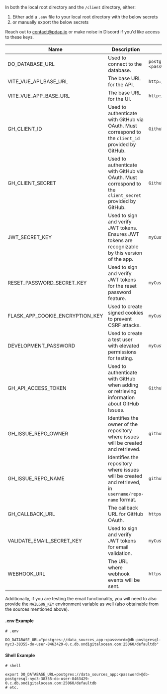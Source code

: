 In both the local root directory and the `/client` directory, either:
1. Either add a `.env` file to your local root directory with the below secrets
2. or manually export the below secrets

Reach out to contact@pdap.io or make noise in Discord if you'd like access to these keys.


| Name                            | Description                                                                                           | Example                                         |
| ------------------------------- |-------------------------------------------------------------------------------------------------------|-------------------------------------------------|
| DO_DATABASE_URL                 | Used to connect to the database.                                                                      | `postgres://data_sources_app:<password>@db-url` |
| VITE_VUE_API_BASE_URL           | The base URL for the API.                                                                             | `http://localhost:5000`                         |
| VITE_VUE_APP_BASE_URL           | The base URL for the UI.                                                                              | `http://localhost:8888`                         |
| GH_CLIENT_ID                    | Used to authenticate with GitHub via OAuth. Must correspond to the `client_id` provided by GitHub.    | `GithubProvidedClientId`                        |
| GH_CLIENT_SECRET                | Used to authenticate with GitHub via OAuth. Must correspond to the `client_secret` provided by GitHub. | `GithubProvidedClientSecret`                    |
| JWT_SECRET_KEY                  | Used to sign and verify JWT tokens. Ensures JWT tokens are recognizable by this version of the app.   | `myCustomJwtSecretKey`                          |
| RESET_PASSWORD_SECRET_KEY       | Used to sign and verify JWT tokens for the reset password feature.                                    | `myCustomResetPasswordSecretKey`                |
| FLASK_APP_COOKIE_ENCRYPTION_KEY | Used to create signed cookies to prevent CSRF attacks.                                                | `myCustomFlaskAppSecretKey`                     |
| DEVELOPMENT_PASSWORD            | Used to create a test user with elevated permissions for testing.                                     | `myCustomDevelopmentPassword`                   |
| GH_API_ACCESS_TOKEN             | Used to authenticate with GitHub when adding or retrieving information about GitHub Issues.           | `GithubProvidedAccessToken`                     |
| GH_ISSUE_REPO_OWNER             | Identifies the owner of the repository where issues will be created and retrieved.                    | `github-username`                              |
| GH_ISSUE_REPO_NAME              | Identifies the repository where issues will be created and retrieved, in `username/repo-name` format. | `github-repo-name`                              |
| GH_CALLBACK_URL                 | The callback URL for GitHub OAuth.                                                                     | `https://example.com/api/auth/callback`         |
| VALIDATE_EMAIL_SECRET_KEY       | Used to sign and verify JWT tokens for email validation.                                              | `myCustomValidateEmailSecretKey`                |
| WEBHOOK_URL                     | The URL where webhook events will be sent.                                                            | `https://example.com/webhook`                   |

Additionally, if you are testing the email functionality, you will need to also provide the `MAILGUN_KEY` environment variable as well (also obtainable from the sources mentioned above).

#### .env Example
```
# .env

DO_DATABASE_URL="postgres://data_sources_app:<password>@db-postgresql-nyc3-38355-do-user-8463429-0.c.db.ondigitalocean.com:25060/defaultdb"

```

#### Shell Example
```shell
# shell

export DO_DATABASE_URL=postgres://data_sources_app:<password>@db-postgresql-nyc3-38355-do-user-8463429-0.c.db.ondigitalocean.com:25060/defaultdb
# etc.
```